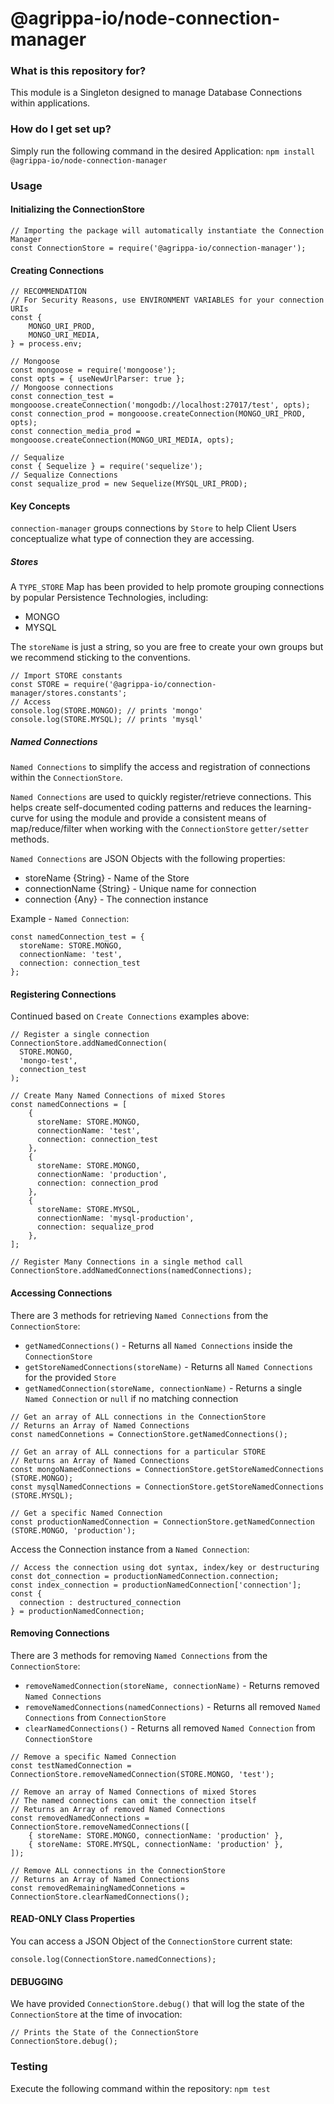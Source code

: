 # @agrippa-io/node-connection-manager #

### What is this repository for? ###
This module is a Singleton designed to manage Database Connections within
 applications.

### How do I get set up? ###

Simply run the following command in the desired Application:
`npm install @agrippa-io/node-connection-manager`

### Usage ###
#### Initializing the ConnectionStore ####
```
// Importing the package will automatically instantiate the Connection Manager
const ConnectionStore = require('@agrippa-io/connection-manager');
```

#### Creating Connections ####
```
// RECOMMENDATION
// For Security Reasons, use ENVIRONMENT VARIABLES for your connection URIs
const {
    MONGO_URI_PROD,
    MONGO_URI_MEDIA,
} = process.env;

// Mongoose
const mongoose = require('mongoose');
const opts = { useNewUrlParser: true };
// Mongoose connections
const connection_test = mongooose.createConnection('mongodb://localhost:27017/test', opts);
const connection_prod = mongooose.createConnection(MONGO_URI_PROD, opts);
const connection_media_prod = mongooose.createConnection(MONGO_URI_MEDIA, opts);

// Sequalize
const { Sequelize } = require('sequelize');
// Sequalize Connections
const sequalize_prod = new Sequelize(MYSQL_URI_PROD);
```

#### Key Concepts ####
`connection-manager` groups connections by `Store` to help Client
Users conceptualize what type of connection they are accessing.

##### Stores #####
A `TYPE_STORE` Map has been provided to help promote grouping connections by 
popular
Persistence Technologies, including:
 * MONGO
 * MYSQL

The `storeName` is just a string, so you are free to create your own groups
but we recommend sticking to the conventions.

```
// Import STORE constants
const STORE = require('@agrippa-io/connection-manager/stores.constants';
// Access
console.log(STORE.MONGO); // prints 'mongo'
console.log(STORE.MYSQL); // prints 'mysql'
```

##### Named Connections #####
`Named Connections` to simplify the access and registration of connections
within the `ConnectionStore`.
 
`Named Connections` are used to quickly register/retrieve connections. This
helps create self-documented coding patterns and reduces the learning-curve for
using the module and provide a consistent means of map/reduce/filter when
working with the `ConnectionStore` `getter/setter` methods.

`Named Connections` are JSON Objects with the following properties:
 * storeName {String} - Name of the Store
 * connectionName {String} - Unique name for connection
 * connection {Any} - The connection instance
 
Example - `Named Connection`:
```
const namedConnection_test = {
  storeName: STORE.MONGO,
  connectionName: 'test',
  connection: connection_test
};
```
 
#### Registering Connections ####
Continued based on `Create Connections` examples above:
```
// Register a single connection
ConnectionStore.addNamedConnection(
  STORE.MONGO,
  'mongo-test',
  connection_test
);
```

```
// Create Many Named Connections of mixed Stores
const namedConnections = [
    {
      storeName: STORE.MONGO,
      connectionName: 'test',
      connection: connection_test
    },
    {
      storeName: STORE.MONGO,
      connectionName: 'production',
      connection: connection_prod
    },
    {
      storeName: STORE.MYSQL,
      connectionName: 'mysql-production',
      connection: sequalize_prod
    },
];

// Register Many Connections in a single method call
ConnectionStore.addNamedConnections(namedConnections);
```

#### Accessing Connections ####
There are 3 methods for retrieving `Named Connections` from the
 `ConnectionStore`:
 - `getNamedConnections()` - Returns all `Named Connections` inside the
  `ConnectionStore`
 - `getStoreNamedConnections(storeName)` - Returns all `Named Connections` for
  the provided `Store`
 - `getNamedConnection(storeName, connectionName)` - Returns a single
  `Named Connection` or `null` if no matching connection
```
// Get an array of ALL connections in the ConnectionStore
// Returns an Array of Named Connections
const namedConnetions = ConnectionStore.getNamedConnections();

// Get an array of ALL connections for a particular STORE
// Returns an Array of Named Connections
const mongoNamedConnections = ConnectionStore.getStoreNamedConnections
(STORE.MONGO);
const mysqlNamedConnections = ConnectionStore.getStoreNamedConnections
(STORE.MYSQL);

// Get a specific Named Connection
const productionNamedConnection = ConnectionStore.getNamedConnection
(STORE.MONGO, 'production');
```

Access the Connection instance from a `Named Connection`:
```
// Access the connection using dot syntax, index/key or destructuring
const dot_connection = productionNamedConnection.connection;
const index_connection = productionNamedConnection['connection'];
const { 
  connection : destructured_connection
} = productionNamedConnection;
```

#### Removing Connections ####
There are 3 methods for removing `Named Connections` from the
 `ConnectionStore`:
 * `removeNamedConnection(storeName, connectionName)` - Returns removed `Named
   Connections`
 * `removeNamedConnections(namedConnections)` - Returns all removed `Named
 Connections` from `ConnectionStore`
 * `clearNamedConnections()` - Returns all removed `Named Connection` from 
  `ConnectionStore`

```
// Remove a specific Named Connection
const testNamedConnection = ConnectionStore.removeNamedConnection(STORE.MONGO, 'test');

// Remove an array of Named Connections of mixed Stores
// The named connections can omit the connection itself
// Returns an Array of removed Named Connections
const removedNamedConnections = ConnectionStore.removeNamedConnections([
    { storeName: STORE.MONGO, connectionName: 'production' },
    { storeName: STORE.MYSQL, connectionName: 'production' },
]);

// Remove ALL connections in the ConnectionStore
// Returns an Array of Named Connections
const removedRemainingNamedConnetions = ConnectionStore.clearNamedConnections();
```

#### READ-ONLY Class Properties ####
You can access a JSON Object of the `ConnectionStore` current state:
```
console.log(ConnectionStore.namedConnections);
```

#### DEBUGGING ####
We have provided `ConnectionStore.debug()` that will log the state of the 
`ConnectionStore` at the time of invocation:

```
// Prints the State of the ConnectionStore
ConnectionStore.debug();
```

### Testing ###
Execute the following command within the repository:
`npm test`


